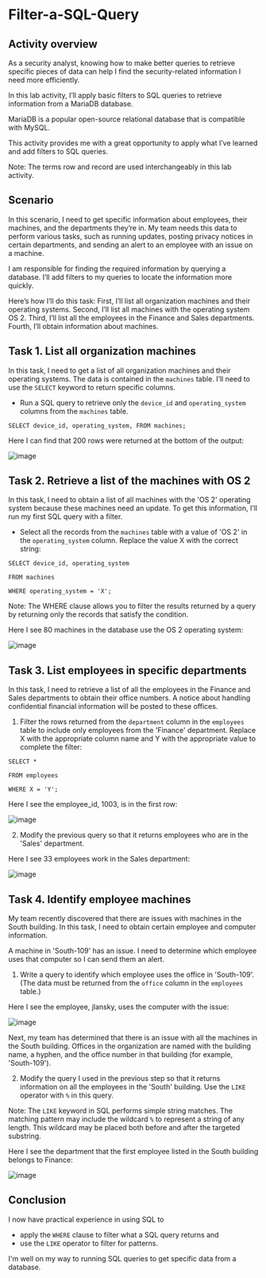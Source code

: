 # Filter-a-SQL-Query

<h2>Activity overview</h2>

As a security analyst, knowing how to make better queries to retrieve specific pieces of data can help I find the security-related information I need more efficiently.

In this lab activity, I’ll apply basic filters to SQL queries to retrieve information from a MariaDB database.

MariaDB is a popular open-source relational database that is compatible with MySQL.

This activity provides me with a great opportunity to apply what I’ve learned and add filters to SQL queries.

Note: The terms row and record are used interchangeably in this lab activity.

<h2>Scenario</h2>

In this scenario, I need to get specific information about employees, their machines, and the departments they’re in. My team needs this data to perform various tasks, such as running updates, posting privacy notices in certain departments, and sending an alert to an employee with an issue on a machine.

I am responsible for finding the required information by querying a database. I’ll add filters to my queries to locate the information more quickly.

Here’s how I’ll do this task: First, I’ll list all organization machines and their operating systems. Second, I’ll list all machines with the operating system OS 2. Third, I’ll list all the employees in the Finance and Sales departments. Fourth, I’ll obtain information about machines.

<h2>Task 1. List all organization machines</h2>

In this task, I need to get a list of all organization machines and their operating systems. The data is contained in the ```machines``` table. I’ll need to use the ```SELECT``` keyword to return specific columns.

- Run a SQL query to retrieve only the ```device_id``` and ```operating_system``` columns from the ```machines``` table.

```SELECT device_id, operating_system, FROM machines;```

Here I can find that 200 rows were returned at the bottom of the output:

![image](https://github.com/n8som/Filter-a-SQL-Query/assets/110139109/51032f5b-f9fe-44c1-8ae7-4101373297be)

<h2>Task 2. Retrieve a list of the machines with OS 2</h2>

In this task, I need to obtain a list of all machines with the 'OS 2' operating system because these machines need an update. To get this information, I’ll run my first SQL query with a filter.

- Select all the records from the ```machines``` table with a value of 'OS 2' in the ```operating_system``` column. Replace the value X with the correct string:

```SELECT device_id, operating_system```

```FROM machines```
 
```WHERE operating_system = 'X';```

Note: The WHERE clause allows you to filter the results returned by a query by returning only the records that satisfy the condition.

Here I see 80 machines in the database use the OS 2 operating system:

![image](https://github.com/n8som/Filter-a-SQL-Query/assets/110139109/cf18b579-aa9f-4ca2-a215-36c636a70ad8)

<h2>Task 3. List employees in specific departments</h2>

In this task, I need to retrieve a list of all the employees in the Finance and Sales departments to obtain their office numbers. A notice about handling confidential financial information will be posted to these offices.

1. Filter the rows returned from the ```department``` column in the ```employees``` table to include only employees from the 'Finance' department. Replace X with the appropriate column name and Y with the appropriate value to complete the filter:

```SELECT *```

```FROM employees``` 

```WHERE X = 'Y';```

Here I see the employee_id, 1003, is in the first row:

![image](https://github.com/n8som/Filter-a-SQL-Query/assets/110139109/ec855b3e-b0e2-4268-abb2-62a6b01cbfb4)

2. Modify the previous query so that it returns employees who are in the 'Sales' department.

Here I see 33 employees work in the Sales department:

![image](https://github.com/n8som/Filter-a-SQL-Query/assets/110139109/c5dfb4b9-d2e8-4278-9797-62ba0e2375a9)

<h2>Task 4. Identify employee machines</h2>

My team recently discovered that there are issues with machines in the South building. In this task, I need to obtain certain employee and computer information.

A machine in 'South-109' has an issue. I need to determine which employee uses that computer so I can send them an alert.

1. Write a query to identify which employee uses the office in 'South-109'. (The data must be returned from the ```office``` column in the ```employees``` table.)

Here I see the employee, jlansky, uses the computer with the issue:

![image](https://github.com/n8som/Filter-a-SQL-Query/assets/110139109/a12e5396-dfe2-4b34-a927-66bfee2610db)

Next, my team has determined that there is an issue with all the machines in the South building. Offices in the organization are named with the building name, a hyphen, and the office number in that building (for example, 'South-109').

2. Modify the query I used in the previous step so that it returns information on all the employees in the 'South' building. Use the ```LIKE``` operator with ```%``` in this query.

Note: The ```LIKE``` keyword in SQL performs simple string matches. The matching pattern may include the wildcard ```%``` to represent a string of any length. This wildcard may be placed both before and after the targeted substring.

Here I see the department that the first employee listed in the South building belongs to Finance:

![image](https://github.com/n8som/Filter-a-SQL-Query/assets/110139109/be1a0974-e289-40b2-8ea2-3c6e4b9d8279)

<h2>Conclusion</h2>

I now have practical experience in using SQL to

- apply the ```WHERE``` clause to filter what a SQL query returns and
- use the ```LIKE``` operator to filter for patterns.

I'm well on my way to running SQL queries to get specific data from a database.

